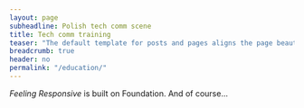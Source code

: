 ```yaml
---
layout: page
subheadline: Polish tech comm scene
title: Tech comm training
teaser: "The default template for posts and pages aligns the page beautifully in the middle." 
breadcrumb: true
header: no
permalink: "/education/"
---
```

*Feeling Responsive* is built on Foundation. And of course...
